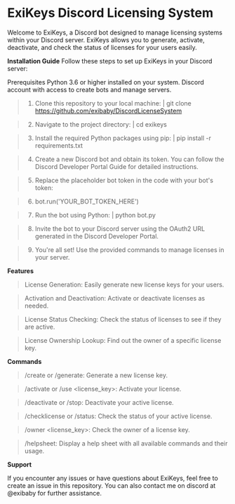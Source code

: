 # ExiKeys Discord Licensing System
Welcome to ExiKeys, a Discord bot designed to manage licensing systems within your Discord server. ExiKeys allows you to generate, activate, deactivate, and check the status of licenses for your users easily.

**Installation Guide**
Follow these steps to set up ExiKeys in your Discord server:

Prerequisites
Python 3.6 or higher installed on your system.
Discord account with access to create bots and manage servers.


> 1. Clone this repository to your local machine: | git clone https://github.com/exibaby/DiscordLicenseSystem

> 2. Navigate to the project directory: | cd exikeys

> 3. Install the required Python packages using pip: | pip install -r requirements.txt

> 4. Create a new Discord bot and obtain its token. You can follow the Discord Developer Portal Guide for detailed instructions.

> 5. Replace the placeholder bot token in the code with your bot's token:

> 6. bot.run('YOUR_BOT_TOKEN_HERE')

> 7. Run the bot using Python: | python bot.py

> 8. Invite the bot to your Discord server using the OAuth2 URL generated in the Discord Developer Portal.

> 9. You're all set! Use the provided commands to manage licenses in your server.

**Features**

> License Generation: Easily generate new license keys for your users.
  
> Activation and Deactivation: Activate or deactivate licenses as needed.
  
> License Status Checking: Check the status of licenses to see if they are active.
  
> License Ownership Lookup: Find out the owner of a specific license key.

**Commands**

> /create or /generate: Generate a new license key.
  
> /activate or /use <license_key>: Activate your license.
  
> /deactivate or /stop: Deactivate your active license.
  
> /checklicense or /status: Check the status of your active license.
  
> /owner <license_key>: Check the owner of a license key.
  
> /helpsheet: Display a help sheet with all available commands and their usage.

**Support**

If you encounter any issues or have questions about ExiKeys, feel free to create an issue in this repository. You can also contact me on discord at @exibaby for further assistance.

